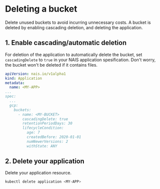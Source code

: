 # Deleting a bucket

Delete unused buckets to avoid incurring unnecessary costs. A bucket is deleted by enabling cascading deletion, and deleting the application.

## 1. Enable cascading/automatic deletion

For deletion of the application to automatically delete the bucket, set `cascadingDelete` to `true` in your NAIS application spesification. Don't worry, the bucket won't be deleted if it contains files. 

```yaml hl_lines="11"
apiVersion: nais.io/v1alpha1
kind: Application
metadata:
  name: <MY-APP>
...
spec:
  ...
  gcp:
    buckets:
      - name: <MY-BUCKET>
        cascadingDelete: true
        retentionPeriodDays: 30
        lifecycleCondition:
          age: 7
          createdBefore: 2020-01-01
          numNewerVersions: 2
          withState: ANY
```
## 2. Delete your application

Delete your application resource.

```bash
kubectl delete application <MY-APP>
```

